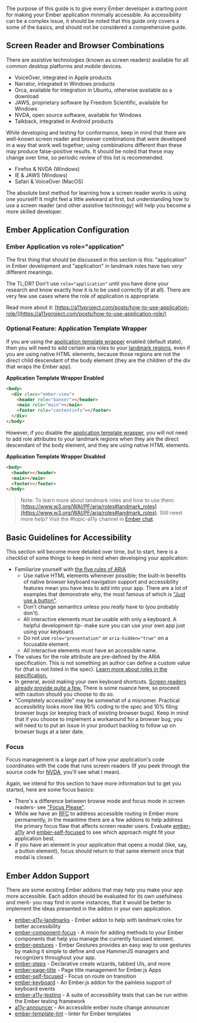 The purpose of this guide is to give every Ember developer a starting point for making your Ember application minimally accessible. As accessibility can be a complex issue, it should be noted that this guide only covers a some of the basics, and should not be considered a comprehensive guide. 

## Screen Reader and Browser Combinations

There are assistive technologies (known as screen readers) available for all common desktop platforms and mobile devices. 

- VoiceOver, integrated in Apple products
- Narrator, integrated in Windows products
- Orca, available for integration in Ubuntu, otherwise available as a download
- JAWS, proprietary software by Freedom Scientific, available for Windows
- NVDA, open source software, available for Windows
- Talkback, integrated in Android products

While developing and testing for conformance, keep in mind that there are well-known screen reader and browser combinations that were developed in a way that work well together; using combinations different than these may produce false-positive results. It should be noted that these may change over time, so periodic review of this list is recommended. 

- Firefox & NVDA (Windows)
- IE & JAWS (Windows)
- Safari & VoiceOver (MacOS)

The absolute best method for learning how a screen reader works is using one yourself! It might feel a little awkward at first, but understanding how to use a screen reader (and other assistive technology) will help you become a more skilled developer. 

## Ember Application Configuration

### Ember Application vs role="application"

The first thing that should be discussed in this section is this: "application" in Ember development and "application" in landmark roles have two _very_ different meanings. 

The TL;DR? Don't use `role="application"` until you have done your research and know exactly how it is to be used correctly (if at all). There are very few use cases where the role of application is appropriate. 

Read more about it: [https://a11yproject.com/posts/how-to-use-application-role/](https://a11yproject.com/posts/how-to-use-application-role/)


### Optional Feature: Application Template Wrapper

If you are using the [application template wrapper](#toc_optional-features) enabled (default state), then you will need to add certain aria roles to your [landmark regions](https://www.w3.org/WAI/PF/aria/roles#landmark_roles), even if you are using native HTML elements, because those regions are not the direct child descendant of the body element (they are the children of the div that wraps the Ember app).

**Application Template Wrapper Enabled**
```html
<body>
  <div class="ember-view">
    <header role="banner"></header>
    <main role="main"></main>
    <footer role="contentinfo"></footer>
  </div>
</body>
```

However, if you disable the [application template wrapper](#toc_optional-features), you will not need to add role attributes to your landmark regions when they are the direct descendant of the body element, and they are using native HTML elements. 

**Application Template Wrapper Disabled**
```html
<body>
  <header></header>
  <main></main>
  <footer></footer>
</body>
```

> Note: To learn more about landmark roles and how to use them: [https://www.w3.org/WAI/PF/aria/roles#landmark_roles](https://www.w3.org/WAI/PF/aria/roles#landmark_roles). Still need more help? Visit the #topic-a11y channel in [Ember chat](https://emberjs.com/community/). 

## Basic Guidelines for Accessibility

This section will become more detailed over time, but to start, here is a checklist of some things to keep in mind when developing your application:

- Familiarize yourself with [the five rules of ARIA](https://www.w3.org/TR/using-aria/#NOTES)
  - Use native HTML elements whenever possible; the built-in benefits of native browser keyboard navigation support and accessibility features mean you have less to add into your app. There are a lot of examples that demonstrate why, the most famous of which is ["Just use a button"](https://developer.paciellogroup.com/blog/2011/04/html5-accessibility-chops-just-use-a-button/).
  - Don't change semantics unless you _really_ have to (you probably don't).
  - All interactive elements must be usable with only a keyboard. A helpful development tip- make sure you can use your own app just using your keyboard.
  - Do not use `role="presentation"` or `aria-hidden="true"` on a focusable element.
  - All interactive elements must have an accessible name.
- The values for the role attribute are pre-defined by the ARIA specification. This is not something an author can define a custom value for (that is not listed in the spec). [Learn more about roles in the specification.](https://www.w3.org/TR/wai-aria/#roles_categorization)
- In general, avoid making your own keyboard shortcuts. [Screen readers already provide quite a few.](https://dequeuniversity.com/screenreaders/) There is some nuance here, so proceed with caution should you choose to do so. 
- "Completely accessible" may be somewhat of a misnomer. Practical accessibility looks more like 90% coding to the spec and 10% filing browser bugs (or keeping track of existing browser bugs). Keep in mind that if you choose to implement a workaround for a browser bug, you will need to to put an issue in your product backlog to follow up on browser bugs at a later date. 

### Focus
Focus management is a large part of how your application's code coordinates with the code that runs screen readers (If you peek through the source code for [NVDA](https://github.com/nvaccess/nvda), you'll see what I mean).

Again, we intend for this section to have more information but to get you started, here are some focus basics: 
- There's a difference between browse mode and focus mode in screen readers- see ["Focus Please"](https://codepen.io/melsumner/live/ZJeYoP).
- While we have an [RFC](https://github.com/emberjs/rfcs/pull/433) to address accessible routing in Ember more permanently, in the meantime there are a few addons to help address the primary focus flaw that affects screen reader users. Evaluate [ember-a11y](https://github.com/ember-a11y/ember-a11y) and [ember-self-focused](https://github.com/linkedin/self-focused/tree/master/packages/ember-self-focused) to see which approach might fit your application best. 
- If you have an element in your application that opens a modal (like, say, a button element), focus should return to that same element once that modal is closed. 

## Ember Addon Support

There are some existing Ember addons that may help you make your app more accessible. Each addon should be evaluated for its own usefulness and merit- you may find in some instances, that it would be better to implement the ideas presented in the addon in your own application. 

- [ember-a11y-landmarks](https://github.com/ember-a11y/ember-a11y-landmarks) - Ember addon to help with landmark roles for better accessibility
- [ember-component-focus](https://github.com/ember-a11y/ember-component-focus) - A mixin for adding methods to your Ember components that help you manage the currently focused element.
- [ember-gestures](https://github.com/html-next/ember-gestures) - Ember Gestures provides an easy way to use gestures by making it simple to define and use HammerJS managers and recognizers throughout your app.
- [ember-steps](https://github.com/rwjblue/ember-steps) - Declarative create wizards, tabbed UIs, and more
- [ember-page-title](https://github.com/tim-evans/ember-page-title) - Page title management for Ember.js Apps
- [ember-self-focused](https://github.com/linkedin/self-focused/tree/master/packages/ember-self-focused) - Focus on route on transition
- [ember-keyboard](https://github.com/patience-tema-baron/ember-keyboard) - An Ember.js addon for the painless support of keyboard events
- [ember-a11y-testing](https://github.com/ember-a11y/ember-a11y-testing) - A suite of accessibility tests that can be run within the Ember testing framework
- [a11y-announcer](https://github.com/ember-a11y/a11y-announcer) - An accessible ember route change announcer
- [ember-template-lint](https://github.com/ember-template-lint/ember-template-lint) - linter for Ember templates
